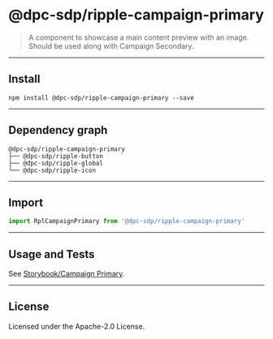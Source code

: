 # @dpc-sdp/ripple-campaign-primary

> A component to showcase a main content preview with an image. Should be used
along with Campaign Secondary.

--------------------------------------------------------------------------------

## Install

```shell
npm install @dpc-sdp/ripple-campaign-primary --save
```

--------------------------------------------------------------------------------

## Dependency graph

```shell
@dpc-sdp/ripple-campaign-primary
├── @dpc-sdp/ripple-button
├── @dpc-sdp/ripple-global
└── @dpc-sdp/ripple-icon
```

--------------------------------------------------------------------------------

## Import

```js
import RplCampaignPrimary from '@dpc-sdp/ripple-campaign-primary'
```

--------------------------------------------------------------------------------

## Usage and Tests

See [Storybook/Campaign Primary](https://ripple.sdp.vic.gov.au/?selectedKind=Organisms/CampaignPrimary&selectedStory=Campaign%20Primary).

--------------------------------------------------------------------------------

## License

Licensed under the Apache-2.0 License.
